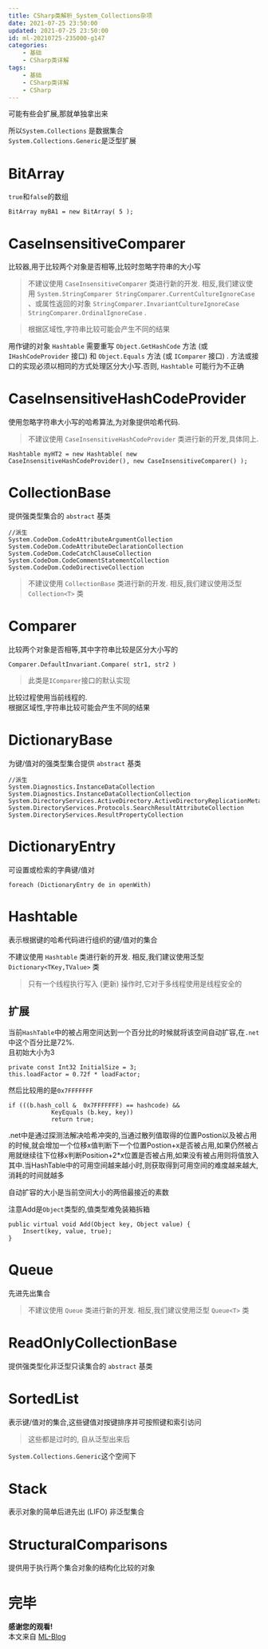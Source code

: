 ```yaml
---
title: CSharp类解析_System_Collections杂项
date: 2021-07-25 23:50:00
updated: 2021-07-25 23:50:00
id: ml-20210725-235000-g147
categories:
	- 基础
	- CSharp类详解
tags: 
	- 基础
	- CSharp类详解
	- CSharp
---
```


可能有些会扩展,那就单独拿出来

所以`System.Collections` 是数据集合  
`System.Collections.Generic`是泛型扩展   



<!--more-->

# BitArray

`true`和`false`的数组

```CSharp
BitArray myBA1 = new BitArray( 5 );
```

# CaseInsensitiveComparer

比较器,用于比较两个对象是否相等,比较时忽略字符串的大小写

> 不建议使用 `CaseInsensitiveComparer` 类进行新的开发. 相反,我们建议使用 `System.StringComparer StringComparer.CurrentCultureIgnoreCase` 、或属性返回的对象 `StringComparer.InvariantCultureIgnoreCase StringComparer.OrdinalIgnoreCase` .

> 根据区域性,字符串比较可能会产生不同的结果

用作键的对象 `Hashtable` 需要重写 `Object.GetHashCode` 方法 (或 `IHashCodeProvider` 接口) 和 `Object.Equals` 方法 (或 `IComparer` 接口) . 方法或接口的实现必须以相同的方式处理区分大小写.否则, `Hashtable` 可能行为不正确

# CaseInsensitiveHashCodeProvider

使用忽略字符串大小写的哈希算法,为对象提供哈希代码.

> 不建议使用 `CaseInsensitiveHashCodeProvider` 类进行新的开发,具体同上.

```CSharp
Hashtable myHT2 = new Hashtable( new CaseInsensitiveHashCodeProvider(), new CaseInsensitiveComparer() );
```

# CollectionBase

提供强类型集合的 `abstract` 基类

```CSharp
//派生
System.CodeDom.CodeAttributeArgumentCollection
System.CodeDom.CodeAttributeDeclarationCollection
System.CodeDom.CodeCatchClauseCollection
System.CodeDom.CodeCommentStatementCollection
System.CodeDom.CodeDirectiveCollection
```

> 不建议使用 `CollectionBase` 类进行新的开发. 相反,我们建议使用泛型 `Collection<T>` 类

# Comparer 

比较两个对象是否相等,其中字符串比较是区分大小写的

```CSharp
Comparer.DefaultInvariant.Compare( str1, str2 )
```

> 此类是`IComparer`接口的默认实现  

比较过程使用当前线程的.    
根据区域性,字符串比较可能会产生不同的结果

# DictionaryBase 

为键/值对的强类型集合提供 `abstract` 基类

```CSharp
//派生
System.Diagnostics.InstanceDataCollection
System.Diagnostics.InstanceDataCollectionCollection
System.DirectoryServices.ActiveDirectory.ActiveDirectoryReplicationMetadata
System.DirectoryServices.Protocols.SearchResultAttributeCollection
System.DirectoryServices.ResultPropertyCollection
```

# DictionaryEntry 

可设置或检索的字典键/值对

```CSharp
foreach (DictionaryEntry de in openWith)
```

# Hashtable 

表示根据键的哈希代码进行组织的键/值对的集合

不建议使用 `Hashtable` 类进行新的开发. 相反,我们建议使用泛型 `Dictionary<TKey,TValue>` 类

> 只有一个线程执行写入 (更新) 操作时,它对于多线程使用是线程安全的

## 扩展

当前`HashTable`中的被占用空间达到一个百分比的时候就将该空间自动扩容,在`.net`中这个百分比是72%.  
且初始大小为3

```CSharp
private const Int32 InitialSize = 3;
this.loadFactor = 0.72f * loadFactor;
```

然后比较用的是`0x7FFFFFFF`

```CSharp
if (((b.hash_coll &  0x7FFFFFFF) == hashcode) && 
			KeyEquals (b.key, key))
			return true;
```

.net中是通过探测法解决哈希冲突的,当通过散列值取得的位置Postion以及被占用的时候,就会增加一个位移x值判断下一个位置Postion+x是否被占用,如果仍然被占用就继续往下位移x判断Position+2*x位置是否被占用,如果没有被占用则将值放入其中.当HashTable中的可用空间越来越小时,则获取得到可用空间的难度越来越大,消耗的时间就越多

自动扩容的大小是当前空间大小的两倍最接近的素数

注意Add是`Object`类型的,值类型难免装箱拆箱

```CSharp
public virtual void Add(Object key, Object value) {
	Insert(key, value, true);
}
```

# Queue 

先进先出集合

> 不建议使用 `Queue` 类进行新的开发. 相反,我们建议使用泛型 `Queue<T>` 类

# ReadOnlyCollectionBase 

提供强类型化非泛型只读集合的 `abstract` 基类

# SortedList 

表示键/值对的集合,这些键值对按键排序并可按照键和索引访问

> 这些都是过时的, 自从泛型出来后

`System.Collections.Generic`这个空间下

# Stack

表示对象的简单后进先出 (LIFO) 非泛型集合

# StructuralComparisons 

提供用于执行两个集合对象的结构化比较的对象

# 完毕

**感谢您的观看!**  
本文来自 [ML-Blog][ML-Blog_Link]

<!-- 图片 -->

<!-- 链接 -->

<!-- 水印 -->
[ML-Blog_Link]:https://userminghaoli.github.io/ "我的博客"

